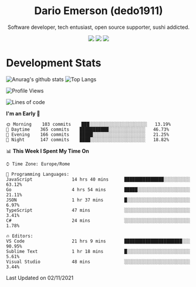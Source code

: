 <div align="center">
  
# Dario Emerson (dedo1911)
Software developer, tech entusiast, open source supporter, sushi addicted.

[![](https://img.shields.io/badge/-Linkedin-informational?style=for-the-badge&logo=linkedin&logoColor=white&color=2867B2)](http://linkedin.com/in/dedo1911)
[![](https://img.shields.io/badge/-Telegram-informational?style=for-the-badge&logo=telegram&logoColor=white&color=0088cc)](https://t.me/dedo1911)
[![](https://img.shields.io/badge/-Facebook-informational?style=for-the-badge&logo=facebook&logoColor=white&color=3b5998)](https://fb.com/dedo1911)

</div>

# Development Stats

![Anurag's github stats](https://github-readme-stats.vercel.app/api?username=dedo1911&count_private=true&show_icons=true&theme=chartreuse-dark)
![Top Langs](https://github-readme-stats.vercel.app/api/top-langs/?username=dedo1911&theme=chartreuse-dark&layout=compact)

<!--START_SECTION:waka-->
![Profile Views](http://img.shields.io/badge/Profile%20Views-0-blue)

![Lines of code](https://img.shields.io/badge/From%20Hello%20World%20I%27ve%20Written-68239%20lines%20of%20code-blue)

**I'm an Early 🐤** 

```text
🌞 Morning    103 commits    ███░░░░░░░░░░░░░░░░░░░░░░   13.19% 
🌆 Daytime    365 commits    ███████████░░░░░░░░░░░░░░   46.73% 
🌃 Evening    166 commits    █████░░░░░░░░░░░░░░░░░░░░   21.25% 
🌙 Night      147 commits    ████░░░░░░░░░░░░░░░░░░░░░   18.82%

```


📊 **This Week I Spent My Time On** 

```text
⌚︎ Time Zone: Europe/Rome

💬 Programming Languages: 
JavaScript               14 hrs 40 mins      ███████████████░░░░░░░░░░   63.12% 
Go                       4 hrs 54 mins       █████░░░░░░░░░░░░░░░░░░░░   21.11% 
JSON                     1 hr 37 mins        █░░░░░░░░░░░░░░░░░░░░░░░░   6.97% 
TypeScript               47 mins             ░░░░░░░░░░░░░░░░░░░░░░░░░   3.41% 
C#                       24 mins             ░░░░░░░░░░░░░░░░░░░░░░░░░   1.78%

🔥 Editors: 
VS Code                  21 hrs 9 mins       ██████████████████████░░░   90.95% 
Sublime Text             1 hr 18 mins        █░░░░░░░░░░░░░░░░░░░░░░░░   5.61% 
Visual Studio            48 mins             ░░░░░░░░░░░░░░░░░░░░░░░░░   3.44%

```


 Last Updated on 02/11/2021
<!--END_SECTION:waka-->

<!--
**dedo1911/dedo1911** is a ✨ _special_ ✨ repository because its `README.md` (this file) appears on your GitHub profile.

Here are some ideas to get you started:

- 🔭 I’m currently working on ...
- 🌱 I’m currently learning ...
- 👯 I’m looking to collaborate on ...
- 🤔 I’m looking for help with ...
- 💬 Ask me about ...
- 📫 How to reach me: ...
- 😄 Pronouns: ...
- ⚡ Fun fact: ...
-->
